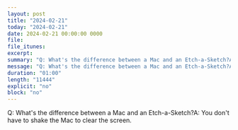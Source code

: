 ```yaml
---
layout: post
title: "2024-02-21"
today: "2024-02-21"
date: 2024-02-21 00:00:00 0000
file:
file_itunes:
excerpt:
summary: "Q: What's the difference between a Mac and an Etch-a-Sketch?A: You don't have to shake the Mac to clear the screen."
message: "Q: What's the difference between a Mac and an Etch-a-Sketch?A: You don't have to shake the Mac to clear the screen."
duration: "01:00"
length: "11444"
explicit: "no"
block: "no"
---
```

Q: What's the difference between a Mac and an Etch-a-Sketch?A: You don't have to shake the Mac to clear the screen.

